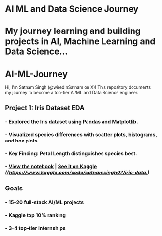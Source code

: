 # AI ML and Data Science Journey
# My journey learning and building projects in AI, Machine Learning and Data Science...
# AI-ML-Journey
Hi, I'm Satnam Singh (@wiredInSatnam on X)! This repository documents my journey to become a top-tier AI/ML and Data Science engineer.

## Project 1: Iris Dataset EDA
### - Explored the Iris dataset using Pandas and Matplotlib.
### - Visualized species differences with scatter plots, histograms, and box plots.
### - Key Finding: Petal Length distinguishes species best.
### - [View the notebook](Iris_data.ipynb) | [See it on Kaggle](#) *((https://www.kaggle.com/code/satnamsingh07/iris-data))*

## Goals
### - 15–20 full-stack AI/ML projects
### - Kaggle top 10% ranking
### - 3–4 top-tier internships